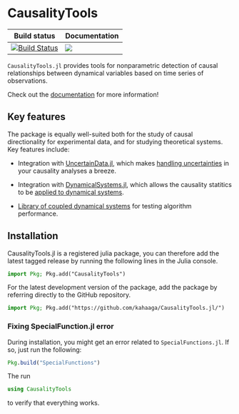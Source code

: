 # CausalityTools

| Build status  | Documentation |
| ------------- | ------------- |
| [![Build Status](https://travis-ci.org/kahaaga/CausalityTools.jl.svg?branch=master)](https://travis-ci.org/kahaaga/CausalityTools.jl)  | [![](https://img.shields.io/badge/docs-dev-blue.svg)](https://kahaaga.github.io/CausalityTools.jl/dev)  |

`CausalityTools.jl` provides tools for nonparametric detection of causal relationships between dynamical variables based on time series of observations.

Check out the [documentation](https://kahaaga.github.io/CausalityTools.jl/dev) for more information!

## Key features

The package is equally well-suited both for the study of causal directionality
for experimental data, and for studying theoretical systems. Key features include:

- Integration with [UncertainData.jl](https://github.com/kahaaga/UncertainData.jl), which makes
    [handling uncertainties](https://kahaaga.github.io/CausalityTools.jl/dev/causalitytests/causality_from_time_series/) in your causality analyses a breeze.

- Integration with [DynamicalSystems.jl](https://github.com/JuliaDynamics/DynamicalSystems.jl),
    which allows the causality statitics to be 
    [applied to dynamical systems](https://kahaaga.github.io/CausalityTools.jl/dev/causalitytests/causality_from_dynamical_systems/).

- [Library of coupled dynamical systems](https://kahaaga.github.io/CausalityTools.jl/dev/example_systems/example_systems_overview/) 
    for testing algorithm performance.

## Installation

CausalityTools.jl is a registered julia package, you can therefore add the latest tagged release
by running the following lines in the Julia console.

```julia
import Pkg; Pkg.add("CausalityTools")
```

For the latest development version of the package, add the package by referring directly to the GitHub repository.

```julia
import Pkg; Pkg.add("https://github.com/kahaaga/CausalityTools.jl/")
```

### Fixing SpecialFunction.jl error

During installation, you might get an error related to `SpecialFunctions.jl`. If so, just 
run the following:

```julia
Pkg.build("SpecialFunctions")
```

The run 

```julia
using CausalityTools
```

to verify that everything works.